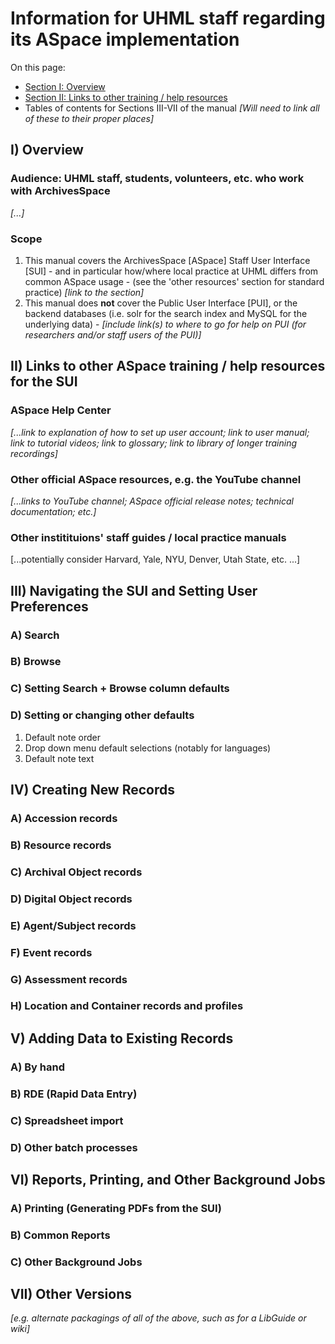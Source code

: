 # Information for UHML staff regarding its ASpace implementation

On this page:

- [Section I: Overview](https://github.com/UnivHI-MLib-Arch/ASpace-Docs/tree/main/Staff_User_Manual#i-overview)
- [Section II: Links to other training / help resources](https://github.com/UnivHI-MLib-Arch/ASpace-Docs/tree/main/Staff_User_Manual#ii-links-to-other-aspace-training--help-resources-for-the-sui)
- Tables of contents for Sections III-VII of the manual *[Will need to link all of these to their proper places]*

## I) Overview

### Audience: UHML staff, students, volunteers, etc. who work with ArchivesSpace

*[...]*

### Scope

  1. This manual covers the ArchivesSpace [ASpace] Staff User Interface [SUI]
    - and in particular how/where local practice at UHML differs from common ASpace usage
    - (see the 'other resources' section for standard practice) *[link to the section]*
  2. This manual does **not** cover the Public User Interface [PUI], or the backend databases (i.e. solr for the search index and MySQL for the underlying data)
    - *[include link(s) to where to go for help on PUI (for researchers and/or staff users of the PUI)]*

## II) Links to other ASpace training / help resources for the SUI

### ASpace Help Center

*[...link to explanation of how to set up user account; link to user manual; link to tutorial videos; link to glossary; link to library of longer training recordings]*

### Other official ASpace resources, e.g. the YouTube channel

*[...links to YouTube channel; ASpace official release notes; technical documentation; etc.]*

### Other institituions' staff guides / local practice manuals

[...potentially consider Harvard, Yale, NYU, Denver, Utah State, etc. ...]

## III) Navigating the SUI and Setting User Preferences

### A) Search

### B) Browse

### C) Setting Search + Browse column defaults

### D) Setting or changing other defaults

  1. Default note order
  2. Drop down menu default selections (notably for languages)
  3. Default note text

## IV) Creating New Records

### A) Accession records

### B) Resource records

### C) Archival Object records

### D) Digital Object records

### E) Agent/Subject records

### F) Event records

### G) Assessment records

### H) Location and Container records and profiles

## V) Adding Data to Existing Records

### A) By hand

### B) RDE (Rapid Data Entry)

### C) Spreadsheet import

### D) Other batch processes

## VI) Reports, Printing, and Other Background Jobs

### A) Printing (Generating PDFs from the SUI)

### B) Common Reports

### C) Other Background Jobs

## VII) Other Versions

*[e.g. alternate packagings of all of the above, such as for a LibGuide or wiki]*

